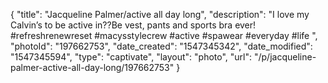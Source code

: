 {
    "title": "Jacqueline Palmer\/active all day long",
    "description": "I love my Calvin’s to be active in??Be vest, pants and sports bra ever! #refreshrenewreset #macysstylecrew #active #spawear #everyday #life ",
    "photoId": "197662753",
    "date_created": "1547345342",
    "date_modified": "1547345594",
    "type": "captivate",
    "layout": "photo",
    "url": "\/p\/jacqueline-palmer-active-all-day-long\/197662753"
}
